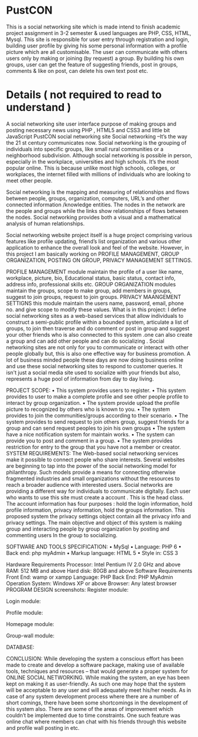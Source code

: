 # PustCON

This is a social networking site which is made intend to finish academic project assignment in 3-2 semester & used languages are PHP, CSS, HTML, Mysql. This site is responsible for user entry through registration and login, building user profile by giving his some personal information with a profile picture which are all customisable. The user can communicate with others users only by making or joining (by request) a group. By building his own groups, user can get the feature of suggesting friends, post in groups, comments & like on post, can delete his own text post etc.


# Details ( not required to read to understand ) 
A social networking site user interface purpose of making groups and posting necessary news using PHP , HTML5 and CSS3 and little bit JavaScript 
PustCON social networking site
Social networking –It’s the way the 21 st century communicates now. Social networking is the grouping of individuals into specific groups, like small rural communities or a neighborhood subdivision.  Although social networking is possible in person, especially in the workplace, universities and high schools.  It’s the most popular online. This is because unlike most high schools, colleges, or workplaces, the internet filled with millions of individuals who are looking to meet other people.

Social networking is the mapping and measuring of relationships and flows between people, groups, organization, computers, URL’s and other connected information /knowledge entities. The nodes in the network are the people and groups while the links show relationships of flows between the nodes. Social networking provides both a visual and a mathematical analysis of human relationships. 

Social networking website project itself is a huge project comprising various features like profile updating, friend’s list organization and various other application to enhance the overall look and feel of the website. However, in this project I am basically working on PROFILE MANAGEMENT, GROUP ORGANIZATION, POSTING ON GROUP, PRIVACY MANAGEMENT SETTINGS.

PROFILE MANAGEMENT module maintain the profile of a user like name, workplace, picture, bio,
Educational status, basic status, contact info, address info, professional skills etc.
GROUP ORGANIZATION modules maintain the groups, scope to make group, add members in groups, suggest to join groups, request to join groups.
PRIVACY MAANGEMENT SETTIGNS this module maintain the users name, password, email, phone no. and give scope to modify these values.
What is in this project:
I define social networking sites as a web-based services that allow individuals to construct a semi-public profile within a bounded system, articulate a list of groups, to join then traverse and do comment or post in group and suggest your other friends who is also connected to this system .one can also create a group and can add other people and can do socializing .
Social networking sites are not only for you to communicate or interact with other people globally but, this is also one effective way for business promotion. A lot of business minded people these days are now doing business online and use these social networking sites to respond to customer queries. It isn't just a social media site used to socialize with your friends but also, represents a huge pool of information from day to day living.

PROJECT SCOPE:
•	This system provides users to register.
•	This system provides to user to make a complete profile and see other people profile to interact by group organization.
•	The system provide upload the profile picture to recognized by others who is known to you.
•	The system provides to join the communities/groups according to their scenario.
•	The system provides to send request to join others group, suggest friends for a group and can send request peoples to join his own groups 
•	The system have a nice  notification system for maintain works.
•	The system can provide you to post and comment in a group.
•	The system provides restriction for entry to the group that you have not a member or creator.
SYSTEM REQUIREMENTS:
The Web-based social networking services make it possible to connect people who share interests. Several websites are beginning to tap into the power of the social networking model for philanthropy. Such models provide a means for connecting otherwise fragmented industries and small organizations without the resources to reach a broader audience with interested users. Social networks are providing a different way for individuals to communicate digitally. Each user who wants to use this site must create a account . This is the head class. The account information has four purposes : hold the login information, hold profile information, privacy information, hold the groups information. This proposed system the privacy settings object contain all the privacy info and privacy settings. The main objective  and object of this system is making group and interacting people by group organization by posting and commenting users In the group to socializing.

SOFTWARE AND TOOLS SPECIFICATION:
•	MySql
•	Language:  PHP 6
•	Back end: php myAdmin
•	 Markup language: HTML 5
•	Style in: CSS 3

 Hardware Requirements
 Processor: Intel Pentium IV 2.0 GHz and above 
 RAM: 512 MB and above
 Hard disk: 80GB and above
Software Requirements 
Front End: wamp or xampp
 Language: PHP 
Back End: PHP MyAdmin 
Operation System: Windows XP or above 
Browser: Any latest browser
PROGRAM DESIGN screenshots:
Register module:
 
Login module:
 
Profile module:
 
Homepage module:
 
Group-wall module:
 
DATABASE:
 

CONCLUSION:
While developing the system a conscious effort has been made to create and develop a software package, making use of available tools, techniques and resources – that would generate a proper system for ONLINE SOCIAL NETWORKING. While making the system, an eye has been kept on making it as user-friendly. As such one may hope that the system will be acceptable to any user and will adequately meet his/her needs. As in case of any system development process where there are a number of short comings, there have been some shortcomings in the development of this system also. There are some of the areas of improvement which couldn’t be implemented due to time constraints. One such feature was online chat where members can chat with his friends through this website and profile wall posting in etc.
